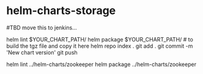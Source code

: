 # helm-charts-storage

#TBD move this to jenkins...

helm lint $YOUR_CHART_PATH/
helm package $YOUR_CHART_PATH/ # to build the tgz file and copy it here
helm repo index . 
git add .
git commit -m 'New chart version'
git push


helm lint ../helm-charts/zookeeper
helm package ../helm-charts/zookeeper

